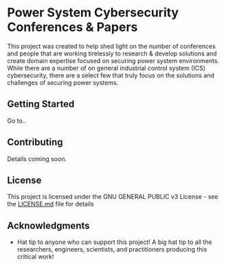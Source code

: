 # Power System Cybersecurity Conferences & Papers 

This project was created to help shed light on the number of conferences and people that are working tirelessly to research & develop solutions and create domain expertise focused on securing power system environments. While there are a number of on general industrial control system (ICS) cybersecurity, there are a select few that truly focus on the solutions and challenges of securing power systems.

## Getting Started

Go to..


## Contributing

Details coming soon.

## License

This project is licensed under the GNU GENERAL PUBLIC v3 License - see the [LICENSE.md](LICENSE.md) file for details

## Acknowledgments

* Hat tip to anyone who can support this project! A big hat tip to all the researchers, engineers, scientists, and practitioners producing this critical work!
